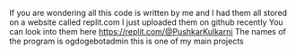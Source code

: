 If you are wondering all this code is written by me and I had them all stored on a website called replit.com 
I just uploaded them on github recently 
You can look into them here https://replit.com/@PushkarKulkarni
The names of the program is ogdogebotadmin  this is one of my main projects 
